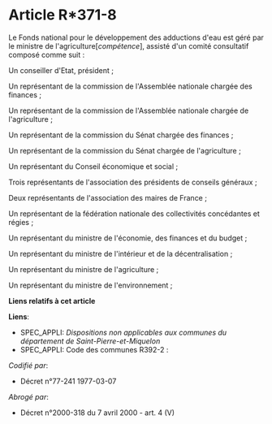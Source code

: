 # Article R*371-8

Le Fonds national pour le développement des adductions d'eau est géré par le ministre de l'agriculture[*compétence*], assisté
d'un comité consultatif composé comme suit :

Un conseiller d'Etat, président ;

Un représentant de la commission de l'Assemblée nationale chargée des finances ;

Un représentant de la commission de l'Assemblée nationale chargée de l'agriculture ;

Un représentant de la commission du Sénat chargée des finances ;

Un représentant de la commission du Sénat chargée de l'agriculture ;

Un représentant du Conseil économique et social ;

Trois représentants de l'association des présidents de conseils généraux ;

Deux représentants de l'association des maires de France ;

Un représentant de la fédération nationale des collectivités concédantes et régies ;

Un représentant du ministre de l'économie, des finances et du budget ;

Un représentant du ministre de l'intérieur et de la décentralisation ;

Un représentant du ministre de l'agriculture ;

Un représentant du ministre de l'environnement ;

**Liens relatifs à cet article**

**Liens**:

  - SPEC_APPLI: *Dispositions non applicables aux communes du département de Saint-Pierre-et-Miquelon*
  - SPEC_APPLI: Code des communes R392-2 :

_Codifié par_:

  - Décret n°77-241 1977-03-07

_Abrogé par_:

  - Décret n°2000-318 du 7 avril 2000 - art. 4 (V)
